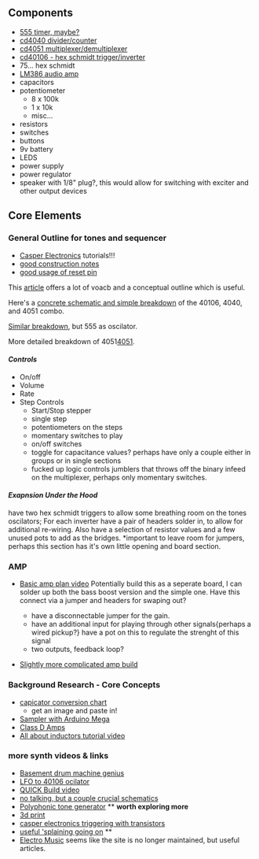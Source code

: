 ## Components
* [555 timer, maybe?](http://www.ti.com/lit/ds/symlink/lm555.pdf)
* [cd4040 divider/counter](http://datasheet.octopart.com/CD4040BE-Texas-Instruments-datasheet-7283420.pdf)
* [cd4051 multiplexer/demultiplexer](http://www.ti.com/lit/ds/symlink/cd4051b.pdf)
* [cd40106 - hex schmidt trigger/inverter](http://www.ti.com/lit/ds/symlink/cd40106b.pdf)
* 75... hex schmidt
* [LM386 audio amp](http://www.ti.com/lit/ds/symlink/lm386.pdf)
* capacitors
* potentiometer
  * 8 x 100k
  * 1 x 10k
  * misc...
* resistors
* switches
* buttons
* 9v battery
* LEDS
* power supply
* power regulator
* speaker with 1/8" plug?, this would allow for switching with exciter and other output devices

## Core Elements
### General Outline for tones and sequencer
* [Casper Electronics](https://www.youtube.com/watch?v=FaoJaLmZaL4) tutorials!!!
* [good construction notes](https://www.youtube.com/watch?v=x2Jt1os23UM)
* [good usage of reset pin](https://www.youtube.com/watch?v=qI5WTshUXbg)

This [article](http://electro-music.com/forum/phpbb-files/booleansequencertutorial_158.txt) offers a lot of voacb and a conceptual outline which is useful.

Here's a [concrete schematic and simple breakdown](http://little-scale.blogspot.com/2007/06/simple-sequencer.html) of the 40106, 4040, and 4051 combo.

[Similar breakdown](https://jakobglock.wordpress.com/tag/cd4040/), but 555 as oscilator.

More detailed breakdown of 4051[4051](https://hackaday.com/2015/02/23/logic-noise-the-switching-sequencer/).

#### *Controls*
* On/off
* Volume
* Rate
* Step Controls
  * Start/Stop stepper
  * single step
  * potentiometers on the steps
  * momentary switches to play
  * on/off switches
  * toggle for capacitance values? perhaps have only a couple either in groups or in single sections
  * fucked up logic controls jumblers that throws off the binary infeed on the multiplexer, perhaps only momentary switches.


#### *Exapnsion Under the Hood*
have two hex schmidt triggers to allow some breathing room on the tones oscilators; For each inverter have a pair of headers solder in, to allow for additional re-wiring. Also have a selection of resistor values and a few unused pots to add as the bridges. *important to leave room for jumpers, perhaps this section has it's own little opening and board section.



### AMP
* [Basic amp plan video](https://www.youtube.com/watch?v=ZOuZWE_tfgQ) Potentially build this as a seperate board, I can solder up both the bass boost version and the simple one. Have this connect via a jumper and headers for swaping out?
  * have a disconnectable jumper for the gain. 
  * have an additional input for playing through other signals{perhaps a wired pickup?} have a pot on this to regulate the strenght of this signal
  * two outputs, feedback loop?

* [Slightly more complicated amp build](https://www.youtube.com/watch?v=eikfRF66hRA)



### Background Research - Core Concepts
* [capicator conversion chart](http://www.radio-electronics.com/info/formulae/capacitance/capacitor-conversion-chart.php)
  * get an image and paste in!
* [Sampler with Arduino Mega](https://www.youtube.com/watch?v=tUapZ_JdHLE)
* [Class D Amps](https://www.youtube.com/watch?v=O1UagNkcxi4)
* [All about inductors tutorial video](https://www.youtube.com/watch?v=NgwXkUt3XxQ)

### more synth videos & links
* [Basement drum machine genius](https://www.youtube.com/watch?v=bPvnk-ShM8E)
* [LFO to 40106 ocilator](https://www.youtube.com/watch?v=2iBgvQXzvTA)
* [QUICK Build video](https://www.youtube.com/watch?v=RfKNHV9t8so)
* [no talking, but a couple crucial schematics](https://www.youtube.com/watch?v=LNHLZY0Hvqk)
* [Polyphonic tone generator](https://www.youtube.com/watch?v=LFyvaDnOTBw) ** __worth exploring more__
* [3d print](http://blog.tommy.sh/posts/okay-synth)
* [casper electronics triggering with transistors](https://web.archive.org/web/20161126125254/http://casperelectronics.com/finished-pieces/circuit-bending-tutorial/looping-with-transistors/)
* [useful 'splaining going on](https://www.youtube.com/watch?v=f9GO3OC8oDY) **
* [Electro Music](http://electro-music.com/) seems like the site is no longer maintained, but useful articles.


